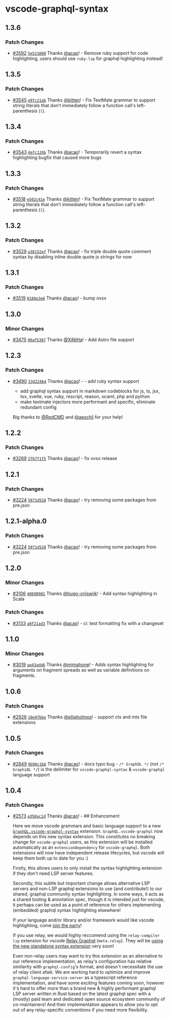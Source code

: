 # vscode-graphql-syntax

## 1.3.6

### Patch Changes

- [#3592](https://github.com/graphql/graphiql/pull/3592) [`5e521080`](https://github.com/graphql/graphiql/commit/5e52108038d8d5e97f8d21a9c22bb9048fa377f0) Thanks [@acao](https://github.com/acao)! - Remove ruby support for code highlighting, users should use `ruby-lsp` for graphql highlighting instead!

## 1.3.5

### Patch Changes

- [#3545](https://github.com/graphql/graphiql/pull/3545) [`e9fc21ab`](https://github.com/graphql/graphiql/commit/e9fc21ab5f403a3e26cec555b29e5fb9db436838) Thanks [@kitten](https://github.com/kitten)! - Fix TextMate grammar to support string literals that don’t immediately follow a function call's left-parenthesis (`(`).

## 1.3.4

### Patch Changes

- [#3543](https://github.com/graphql/graphiql/pull/3543) [`defc126b`](https://github.com/graphql/graphiql/commit/defc126b107961d7a4ba093b35b1d77bb7018a79) Thanks [@acao](https://github.com/acao)! - Temporarily revert a syntax highlighting bugfix that caused more bugs

## 1.3.3

### Patch Changes

- [#3518](https://github.com/graphql/graphiql/pull/3518) [`e502c41e`](https://github.com/graphql/graphiql/commit/e502c41e68440e7331cfc74d8c78fd092f3354a8) Thanks [@kitten](https://github.com/kitten)! - Fix TextMate grammar to support string literals that don’t immediately follow a function call's left-parenthesis (`(`).

## 1.3.2

### Patch Changes

- [#3529](https://github.com/graphql/graphiql/pull/3529) [`a38152ef`](https://github.com/graphql/graphiql/commit/a38152ef1248a480d5cad384780f82214a84f16d) Thanks [@acao](https://github.com/acao)! - fix triple double quote comment syntax by disabling inline double quote js strings for now

## 1.3.1

### Patch Changes

- [#3519](https://github.com/graphql/graphiql/pull/3519) [`8188e3e6`](https://github.com/graphql/graphiql/commit/8188e3e6fd979bcf2fbdf9568deb0c88d0df99e2) Thanks [@acao](https://github.com/acao)! - bump ovsx

## 1.3.0

### Minor Changes

- [#3475](https://github.com/graphql/graphiql/pull/3475) [`98af5307`](https://github.com/graphql/graphiql/commit/98af53071bb27afc0afc82d66f539c1ac08315b3) Thanks [@XiNiHa](https://github.com/XiNiHa)! - Add Astro file support

## 1.2.3

### Patch Changes

- [#3490](https://github.com/graphql/graphiql/pull/3490) [`334224b4`](https://github.com/graphql/graphiql/commit/334224b4502fda9fd77684da63cac00b8a7c1ee7) Thanks [@acao](https://github.com/acao)! - - add ruby syntax support

  - add graphql syntax support in markdown codeblocks for js, ts, jsx, tsx, svelte, vue, ruby, rescript, reason, ocaml, php and python
  - make textmate injectors more performant and specific, eliminate redundant config

  Big thanks to [@RedCMD](https://github.com/RedCMD) and [@aeschli](https://github.com/aeschli) for your help!

## 1.2.2

### Patch Changes

- [#3269](https://github.com/graphql/graphiql/pull/3269) [`2fb7f1f5`](https://github.com/graphql/graphiql/commit/2fb7f1f5d8a69a5de572b783de7801d5993f758a) Thanks [@acao](https://github.com/acao)! - fix ovsx release

## 1.2.1

### Patch Changes

- [#3224](https://github.com/graphql/graphiql/pull/3224) [`5971d528`](https://github.com/graphql/graphiql/commit/5971d528b0608e76d9d109103f64857a790a99b9) Thanks [@acao](https://github.com/acao)! - try removing some packages from pre.json

## 1.2.1-alpha.0

### Patch Changes

- [#3224](https://github.com/graphql/graphiql/pull/3224) [`5971d528`](https://github.com/graphql/graphiql/commit/5971d528b0608e76d9d109103f64857a790a99b9) Thanks [@acao](https://github.com/acao)! - try removing some packages from pre.json

## 1.2.0

### Minor Changes

- [#3106](https://github.com/graphql/graphiql/pull/3106) [`40690901`](https://github.com/graphql/graphiql/commit/40690901603a678ad6aa8e38f63b14e6b53d315c) Thanks [@hugo-vrijswijk](https://github.com/hugo-vrijswijk)! - Add syntax highlighting in Scala

### Patch Changes

- [#3133](https://github.com/graphql/graphiql/pull/3133) [`a8f21ad3`](https://github.com/graphql/graphiql/commit/a8f21ad3cf1c2ead95fa2c95372d01bafff8fee9) Thanks [@acao](https://github.com/acao)! - ci: test formatting fix with a changeset

## 1.1.0

### Minor Changes

- [#3019](https://github.com/graphql/graphiql/pull/3019) [`ae43add6`](https://github.com/graphql/graphiql/commit/ae43add68c39825580fc8fc63a0b4c55f9fb70ad) Thanks [@mjmahone](https://github.com/mjmahone)! - Adds syntax highlighting for arguments on fragment spreads as well as variable definitions on fragments.

## 1.0.6

### Patch Changes

- [#2926](https://github.com/graphql/graphiql/pull/2926) [`10e97bbe`](https://github.com/graphql/graphiql/commit/10e97bbe6c9ff81bae73b11ba81ac2b69eca2772) Thanks [@elijaholmos](https://github.com/elijaholmos)! - support cts and mts file extensions

## 1.0.5

### Patch Changes

- [#2849](https://github.com/graphql/graphiql/pull/2849) [`9b98c1b6`](https://github.com/graphql/graphiql/commit/9b98c1b63a184385d22a8457cfdfebf01387697f) Thanks [@acao](https://github.com/acao)! - docs typo bug - `/* GraphQL */` (not `/* GraphiQL */`) is the delimiter for `vscode-graphql-syntax` & `vscode-graphql` language support

## 1.0.4

### Patch Changes

- [#2573](https://github.com/graphql/graphiql/pull/2573) [`a358ac1d`](https://github.com/graphql/graphiql/commit/a358ac1d00082643e124085bca09992adeef212a) Thanks [@acao](https://github.com/acao)! - ## Enhancement

  Here we move vscode grammars and basic language support to a new [`GraphQL.vscode-graphql-syntax`](https://marketplace.visualstudio.com/items?itemName=GraphQL.vscode-graphql-syntax) extension. `GraphQL.vscode-graphql` now depends on this new syntax extension. This constitutes no breaking change for `vscode-graphql` users, as this extension will be installed automatically as an `extensionDependency` for `vscode-graphql`. Both extensions will now have independent release lifecycles, but vscode will keep them both up to date for you :)

  Firstly, this allows users to only install the syntax highlighting extension if they don't need LSP server features.

  Secondly, this subtle but important change allows alternative LSP servers and non-LSP graphql extensions to use (and contribute!) to our shared, graphql community syntax highlighting. In some ways, it acts as a shared tooling & annotation spec, though it is intended just for vscode, it perhaps can be used as a point of reference for others implementing (embedded) graphql syntax highlighting elsewhere!

  If your language and/or library and/or framework would like vscode highlighting, come [join the party](https://github.com/graphql/graphiql/tree/main/packages/vscode-graphql-syntax#contributing)!

  If you use relay, we would highly reccomend using the `relay-compiler lsp` extension for vscode [Relay Graphql](https://marketplace.visualstudio.com/items?itemName=meta.relay) (`meta.relay`). They will be [using the new standalone syntax extension](https://github.com/facebook/relay/pull/4032) very soon!

  Even non-relay users may want to try this extension as an alternative to our reference implementation, as relay's configuration has relative similarity with `graphql-config`'s format, and doesn't necessitate the use of relay client afaik. We are working hard to optimize and improve `graphql-language-service-server` as a typescript reference implementation, and have some exciting features coming soon, however it's hard to offer more than a brand new & highly performant graphql LSP server written in Rust based on the latest graphql spec with a (mostly) paid team and dedicated open source ecosystem community of co-maintainers! And their implementation appears to allow you to opt out of any relay-specific conventions if you need more flexibility.
